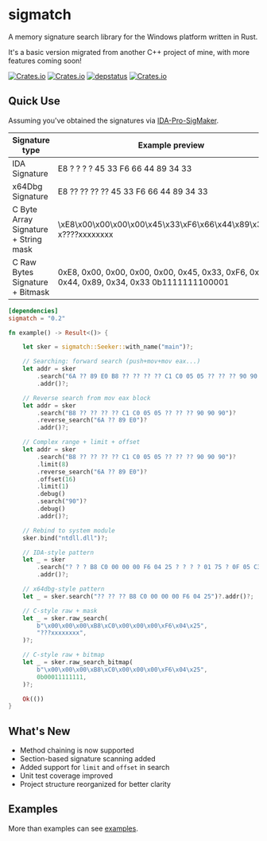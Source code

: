 # sigmatch

A memory signature search library for the Windows platform written in Rust.

It's a basic version migrated from another C++ project of mine, with more features coming soon!

[![Crates.io](https://img.shields.io/crates/v/sigmatch)](https://crates.io/crates/sigmatch)
[![Crates.io](https://img.shields.io/crates/l/sigmatch)](https://github.com/piz-ewing/sigmatch)
[![depstatus](https://deps.rs/repo/github/piz-ewing/sigmatch/status.svg)](https://deps.rs/repo/github/piz-ewing/sigmatch)
[![Crates.io](https://img.shields.io/crates/d/sigmatch)](https://github.com/piz-ewing/sigmatch)

## Quick Use

Assuming you've obtained the signatures via [IDA-Pro-SigMaker](https://github.com/A200K/IDA-Pro-SigMaker).

| Signature type                       | Example preview                                                                              |
| ------------------------------------ | -------------------------------------------------------------------------------------------- |
| IDA Signature                        | E8 ? ? ? ? 45 33 F6 66 44 89 34 33                                                           |
| x64Dbg Signature                     | E8 ?? ?? ?? ?? 45 33 F6 66 44 89 34 33                                                       |
| C Byte Array Signature + String mask | \xE8\x00\x00\x00\x00\x45\x33\xF6\x66\x44\x89\x34\x33 x????xxxxxxxx                           |
| C Raw Bytes Signature + Bitmask      | 0xE8, 0x00, 0x00, 0x00, 0x00, 0x45, 0x33, 0xF6, 0x66, 0x44, 0x89, 0x34, 0x33 0b1111111100001 |

```toml
[dependencies]
sigmatch = "0.2"
```

```rust
fn example() -> Result<()> {

    let sker = sigmatch::Seeker::with_name("main")?;

    // Searching: forward search (push+mov+mov eax...)
    let addr = sker
        .search("6A ?? 89 E0 B8 ?? ?? ?? ?? C1 C0 05 05 ?? ?? ?? 90 90 90")?
        .addr()?;

    // Reverse search from mov eax block
    let addr = sker
        .search("B8 ?? ?? ?? ?? C1 C0 05 05 ?? ?? ?? 90 90 90")?
        .reverse_search("6A ?? 89 E0")?
        .addr()?;

    // Complex range + limit + offset
    let addr = sker
        .search("B8 ?? ?? ?? ?? C1 C0 05 05 ?? ?? ?? 90 90 90")?
        .limit(8)
        .reverse_search("6A ?? 89 E0")?
        .offset(16)
        .limit(1)
        .debug()
        .search("90")?
        .debug()
        .addr()?;

    // Rebind to system module
    sker.bind("ntdll.dll")?;

    // IDA-style pattern
    let _ = sker
        .search("? ? ? B8 C0 00 00 00 F6 04 25 ? ? ? ? 01 75 ? 0F 05 C3")?
        .addr()?;

    // x64dbg-style pattern
    let _ = sker.search("?? ?? ?? B8 C0 00 00 00 F6 04 25")?.addr()?;

    // C-style raw + mask
    let _ = sker.raw_search(
        b"\x00\x00\x00\xB8\xC0\x00\x00\x00\xF6\x04\x25",
        "???xxxxxxxx",
    )?;

    // C-style raw + bitmap
    let _ = sker.raw_search_bitmap(
        b"\x00\x00\x00\xB8\xC0\x00\x00\x00\xF6\x04\x25",
        0b00011111111,
    )?;

    Ok(())
}
```

## What's New
- Method chaining is now supported
- Section-based signature scanning added
- Added support for `limit` and `offset` in search
- Unit test coverage improved
- Project structure reorganized for better clarity

## Examples

More than examples can see [examples](https://github.com/piz-ewing/sigmatch/tree/main/examples).
